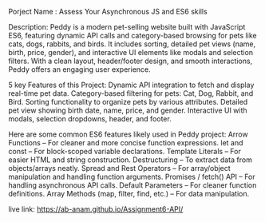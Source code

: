 Porject Name : Assess Your Asynchronous JS and ES6 skills

Description: Peddy is a modern pet-selling website built with JavaScript ES6, featuring dynamic API calls and category-based browsing for pets like cats, dogs, rabbits, and birds.
It includes sorting, detailed pet views (name, birth, price, gender), and interactive UI elements like modals and selection filters. With a clean layout, header/footer design,
and smooth interactions, Peddy offers an engaging user experience.

5 key Features of this Project:
Dynamic API integration to fetch and display real-time pet data.
Category-based filtering for pets: Cat, Dog, Rabbit, and Bird.
Sorting functionality to organize pets by various attributes.
Detailed pet view showing birth date, name, price, and gender.
Interactive UI with modals, selection dropdowns, header, and footer.

Here are some common ES6 features likely used in Peddy project:
Arrow Functions – For cleaner and more concise function expressions.
let and const – For block-scoped variable declarations.
Template Literals – For easier HTML and string construction.
Destructuring – To extract data from objects/arrays neatly.
Spread and Rest Operators – For array/object manipulation and handling function arguments.
Promises / fetch() API – For handling asynchronous API calls.
Default Parameters – For cleaner function definitions.
Array Methods (map, filter, find, etc.) – For data manipulation.

live link: https://ab-anam.github.io/Assignment6-API/
